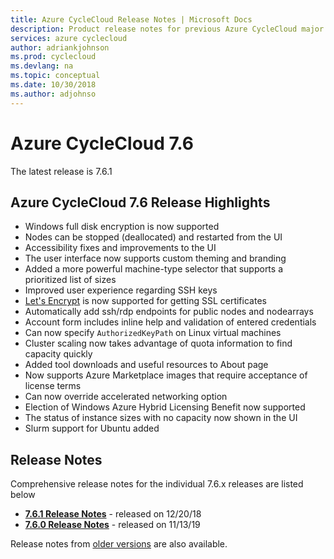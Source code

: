 ```yaml
---
title: Azure CycleCloud Release Notes | Microsoft Docs
description: Product release notes for previous Azure CycleCloud major release
services: azure cyclecloud
author: adriankjohnson
ms.prod: cyclecloud
ms.devlang: na
ms.topic: conceptual
ms.date: 10/30/2018
ms.author: adjohnso
---
```


# Azure CycleCloud 7.6

The latest  release is 7.6.1

## Azure CycleCloud 7.6 Release Highlights

* Windows full disk encryption is now supported
* Nodes can be stopped (deallocated) and restarted from the UI
* Accessibility fixes and improvements to the UI
* The user interface now supports custom theming and branding
* Added a more powerful machine-type selector that supports a prioritized list of sizes
* Improved user experience regarding SSH keys
* [Let's Encrypt](https://letsencrypt.org/) is now supported for getting SSL certificates
* Automatically add ssh/rdp endpoints for public nodes and nodearrays
* Account form includes inline help and validation of entered credentials
* Can now specify `AuthorizedKeyPath` on Linux virtual machines
* Cluster scaling now takes advantage of quota information to find capacity quickly
* Added tool downloads and useful resources to About page
* Now supports Azure Marketplace images that require acceptance of license terms
* Can now override accelerated networking option
* Election of Windows Azure Hybrid Licensing Benefit now supported
* The status of instance sizes with no capacity now shown in the UI
* Slurm support for Ubuntu added

## Release Notes

Comprehensive release notes for the individual 7.6.x releases are listed below

* [**7.6.1 Release Notes**](release-notes/7-6-1.md) - released on 12/20/18
* [**7.6.0 Release Notes**](release-notes/7-6-0.md) - released on 11/13/19

Release notes from [older versions](release-notes-archive.md) are also available.
